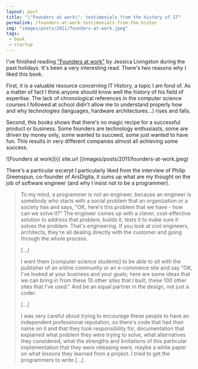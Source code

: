 ```yaml
---
layout: post
title: "\"Founders at work\": testimonials from the history of IT"
permalink: /founders-at-work-testimonials-from-the-histor
img: "images/posts/2011/founders-at-work.jpeg"
tags:
 - book
 - startup
---
```


I've finished reading ["Founders at work"](http://www.foundersatwork.com/) by Jessica Livingston during the past holidays. It's been a very interesting read. There's two reasons why I liked this book.

First, it is a valuable resource concerning IT History, a topic I am fond of. As a matter of fact I think anyone should know well the history of his field of expertise. The lack of chronological references in the computer science courses I followed at school didn't allow me to understand properly how and why technologies (languages, hardware architectures...) rises and falls. 

Second, this books shows that there's no magic recipe for a successful product or business. Some founders are technology enthusiasts, some are driven by money only, some wanted to succeed, some just wanted to have fun. This results in very different companies almost all achieving some success.

![Founders at work]({{ site.url }}images/posts/2011/founders-at-work.jpeg)

There's a particular excerpt I particularly liked from the interview of Philip Greenspun, co-founder of ArsDigita, it sums up what are my thought on the job of software engineer (and why I insist not to be a programmer).

> To my mind, a programmer is not an engineer, because an engineer is somebody who starts with a social problem that an organization or a society has and says, "OK, here's this problem that we have - how can we solve it?" The engineer comes up with a clever, cost-effective solution to address that problem, builds it, tests it to make sure it solves the problem. That's engineering. If you look at civil engineers, architects, they're all dealing directly with the customer and going through the whole process. 
> 
> *\[...\]*
> 
> I want them [computer science students] to be able to sit with the publisher of an online community or an e-commerce site and say "OK, I've looked at your business and your goals; here are some ideas that we can bring in from these 10 other sites that I built, these 100 other sites that I've used." And be an equal partner in the design, not just a coder.
> 
> *\[...\]*
> 
> I was very careful about trying to encourage these people to have an independent professional reputation, so there's code that had their name on it and that they took responsibility for, documentation that explained what problem they were trying to solve, what alternatives they considered, what the strengths and limitations of this particular implementation that they were releasing were, maybe a white paper on what lessons they learned from a project. I tried to get the programmers to write *\[...\]*.